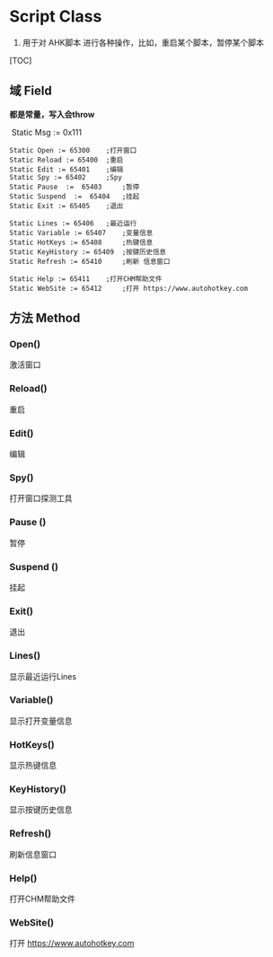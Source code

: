 # Script Class

1.  用于对 AHK脚本 进行各种操作，比如，重启某个脚本，暂停某个脚本

[TOC]

## 域 Field 

**都是常量，写入会throw**

​	Static Msg := 0x111 

 	Static Open := 65300 	;打开窗口
 	Static Reload := 65400 	;重启
 	Static Edit := 65401 	;编辑
 	Static Spy := 65402 	;Spy
 	Static Pause  :=  65403 	;暂停
 	Static Suspend  :=  65404 	;挂起
 	Static Exit := 65405 	;退出

 	Static Lines := 65406 	;最近运行
 	Static Variable := 65407 	;变量信息
 	Static HotKeys := 65408 	;热键信息
 	Static KeyHistory := 65409 	;按键历史信息
 	Static Refresh := 65410 	;刷新 信息窗口

 	Static Help := 65411 	;打开CHM帮助文件
 	Static WebSite := 65412 	;打开 https://www.autohotkey.com

## 方法 Method

### Open()
激活窗口
### Reload()
重启
### Edit()
编辑
### Spy()
打开窗口探测工具
### Pause () 
暂停
### Suspend ()
挂起
### Exit()
退出

### Lines()
显示最近运行Lines
### Variable()
显示打开变量信息
### HotKeys()
显示热键信息
### KeyHistory()
显示按键历史信息
### Refresh()
刷新信息窗口

### Help()
打开CHM帮助文件
### WebSite()
打开 https://www.autohotkey.com